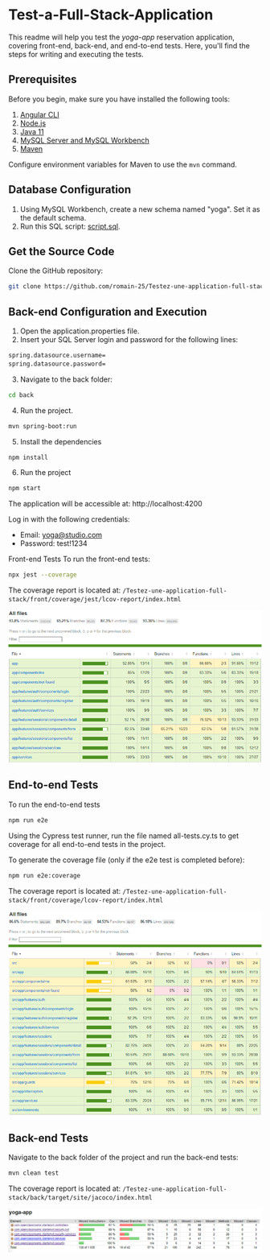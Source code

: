 # Test-a-Full-Stack-Application

This readme will help you test the *yoga-app* reservation application, covering front-end, back-end, and end-to-end tests. Here, you'll find the steps for writing and executing the tests.

## Prerequisites

Before you begin, make sure you have installed the following tools:

1. [Angular CLI](https://angular.io/cli)
2. [Node.js](https://nodejs.org/)
3. [Java 11](https://www.oracle.com/java/technologies/javase-jdk11-downloads.html)
4. [MySQL Server and MySQL Workbench](https://dev.mysql.com/downloads/)
5. [Maven](https://maven.apache.org/)

Configure environment variables for Maven to use the `mvn` command.

## Database Configuration

1. Using MySQL Workbench, create a new schema named "yoga". Set it as the default schema.
2. Run this SQL script: [script.sql](https://github.com/romain-25/Testez-une-application-full-stack/tree/final/ressources/sql).

## Get the Source Code

Clone the GitHub repository:
```sh
git clone https://github.com/romain-25/Testez-une-application-full-stack.git
```

## Back-end Configuration and Execution

1. Open the application.properties file.
2. Insert your SQL Server login and password for the following lines:
```sh
spring.datasource.username=
spring.datasource.password=
```
3. Navigate to the back folder:
```sh
cd back
```
4. Run the project.
```sh
mvn spring-boot:run
```
5. Install the dependencies
```sh
npm install
```
6. Run the project
```sh
npm start
```

The application will be accessible at: http://localhost:4200

Log in with the following credentials:

- Email: yoga@studio.com
- Password: test!1234

Front-end Tests
To run the front-end tests:
```sh
npx jest --coverage
```
The coverage report is located at:
`/Testez-une-application-full-stack/front/coverage/jest/lcov-report/index.html`

![Alt Text](/images/jest-coverage.png)

## End-to-end Tests

To run the end-to-end tests
```sh
npm run e2e
```
Using the Cypress test runner, run the file named all-tests.cy.ts to get coverage for all end-to-end tests in the project.

To generate the coverage file (only if the e2e test is completed before):
```sh
npm run e2e:coverage
```

The coverage report is located at:
`/Testez-une-application-full-stack/front/coverage/lcov-report/index.html`

![Alt Text](/images/e2e-coverage.png)

## Back-end Tests

Navigate to the back folder of the project and run the back-end tests:
```sh
mvn clean test
```
The coverage report is located at:
`/Testez-une-application-full-stack/back/target/site/jacoco/index.html`

![Alt Text](/images/jacoco-coverage.png)


